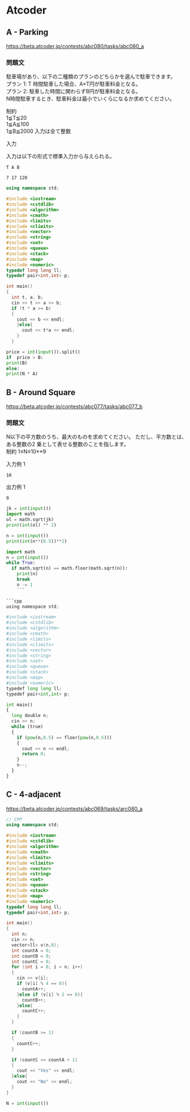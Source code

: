 
# Atcoder

## A - Parking
https://beta.atcoder.jp/contests/abc080/tasks/abc080_a

### 問題文

駐車場があり、以下の二種類のプランのどちらかを選んで駐車できます。
<br>プラン 1: T 時間駐車した場合、A×T円が駐車料金となる。
<br>プラン 2: 駐車した時間に関わらずB円が駐車料金となる。
<br>N時間駐車するとき、駐車料金は最小でいくらになるか求めてください。

制約
<br>1≦T≦20
<br>1≦A≦100
<br>1≦B≦2000
入力は全て整数

入力

入力は以下の形式で標準入力から与えられる。
```
T A B
```

```
7 17 120
```



```cpp
using namespace std;

#include <iostream>
#include <cstdlib>
#include <algorithm>
#include <cmath>
#include <limits>
#include <climits>
#include <vector>
#include <string>
#include <set>
#include <queue>
#include <stack>
#include <map>
#include <numeric>
typedef long long ll;
typedef pair<int,int> p;

int main()
{
  int t, a, b;
  cin >> t >> a >> b;
  if (t * a >= b)
  {
    cout << b << endl;
    }else{
      cout << t*a << endl;
    }
  }

```


```py
price = int(input()).split()
if  price > B:
print(B)
else:
print(N * A)


```

## B - Around Square

https://beta.atcoder.jp/contests/abc077/tasks/abc077_b

### 問題文

N以下の平方数のうち、最大のものを求めてください。 ただし、平方数とは、ある整数の2
乗として表せる整数のことを指します。
<br>制約
1≤N≤10**9

入力例 1
```
10
```
出力例 1
```
9
```


```py
jk = int(input())
import math
ol = math.sqrt(jk)
print(int(ol) ** 2)
```
```py
n = int(input())
print(int(n**(0.5))**2)
```

```py
import math
n = int(input())
while True:
  if math.sqrt(n) == math.floor(math.sqrt(n)):
    print(n)
    break
    n -= 1
    ```

```cpp
using namespace std;

#include <iostream>
#include <cstdlib>
#include <algorithm>
#include <cmath>
#include <limits>
#include <climits>
#include <vector>
#include <string>
#include <set>
#include <queue>
#include <stack>
#include <map>
#include <numeric>
typedef long long ll;
typedef pair<int,int> p;

int main()
{
  long double n;
  cin >> n;
  while (true)
  {
    if (pow(n,0.5) == floor(pow(n,0.5)))
    {
      cout << n << endl;
      return 0;
    }
    n--;
  }
}

```

## C - 4-adjacent
https://beta.atcoder.jp/contests/abc069/tasks/arc080_a

```cpp
// CPP
using namespace std;

#include <iostream>
#include <cstdlib>
#include <algorithm>
#include <cmath>
#include <limits>
#include <climits>
#include <vector>
#include <string>
#include <set>
#include <queue>
#include <stack>
#include <map>
#include <numeric>
typedef long long ll;
typedef pair<int,int> p;

int main()
{
  int n;
  cin >> n;
  vector<ll> v(n,0);
  int countA = 0;
  int countB = 0;
  int countC = 0;
  for (int i = 0; i < n; i++)
  {
    cin >> v[i];
    if (v[i] % 4 == 0){
      countA++;
    }else if (v[i] % 2 == 0){
      countB++;
    }else{
      countC++;
    }
  }

  if (countB >= 1)
  {
    countC++;
  }

  if (countC <= countA + 1)
  {
    cout << "Yes" << endl;
  }else{
    cout << "No" << endl;
  }
}

```





```py
N = int(input())

```
